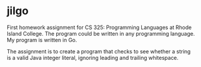 # jilgo
First homework assignment for CS 325: Programming Languages at Rhode Island College. The program could be written in any programming language. My program is written in Go.

The assignment is to create a program that checks to see whether a string is a valid Java integer literal, ignoring leading and trailing whitespace.
